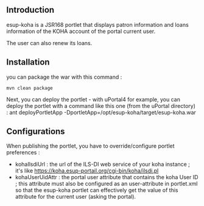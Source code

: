 ## Introduction

esup-koha is a JSR168 portlet that displays patron information and loans information of the KOHA account of the portal current user.

The user can also renew its loans.

## Installation

you can package the war with this command :
```
mvn clean package
```

Next, you can deploy the portlet - with uPortal4 for example, you can deploy the portlet with a command like this one (from the uPortal directory) :
ant deployPortletApp -DportletApp=/opt/esup-koha/target/esup-koha.war


## Configurations

When publishing the portlet, you have to override/configure portlet preferences :
* kohaIlsdiUrl : the url of the ILS-DI web service of your koha instance ; it's like https://koha.esup-portail.org/cgi-bin/koha/ilsdi.pl
* kohaUserUidAttr : the portal user attribute that contains the koha User ID ; this attribute must also be configured as an user-attribute in portlet.xml so that the esup-koha portlet can effectively get the value of this attribute for the current user (asking the portal).


